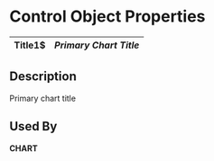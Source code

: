 # Control Object Properties

**Title1$** |  **_Primary Chart Title_**  
---|---  
  
## Description

Primary chart title

## Used By

**CHART**

